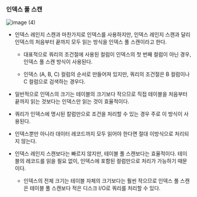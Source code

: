 ### 인덱스 풀 스캔

![image (4)](https://user-images.githubusercontent.com/50399804/145819239-892995ad-320d-4b44-9ae1-076045a61e2c.png)



- 인덱스 레인지 스캔과 마찬가지로 인덱스를 사용하지만, 인덱스 레인지 스캔과 달리 인덱스의 처음부터 끝까지 모두 읽는 방식을 인덱스 풀 스캔이라고 한다.

  - 대표적으로 쿼리의 조건절에 사용된 컬럼이 인덱스의 첫 번째 컬럼이 아닌 경우, 인덱스 풀 스캔 방식이 사용된다.

    

  - 인덱스 (A, B, C) 컬럼의 순서로 만들어져 있지만, 쿼리의 조건절은 B 컬럼이나 C 컬럼으로 검색하는 경우다.

    

- 일반적으로 인덱스의 크기는 테이블의 크기보다 작으므로 직접 테이블을 처음부터 끝까지 읽는 것보다는 인덱스만 읽는 것이 효율적이다.

  

- 쿼리가 인덱스에 명시된 칼럼만으로 조건을 처리할 수 있는 경우 주로 이 방식이 사용된다.

  

- 인덱스뿐만 아니라 데이터 레코드까지 모두 읽어야 한다면 절대 이방식으로 처리되지 않는다.

  

- 인덱스 레인지 스캔보다는 빠르지 않지만, 테이블 풀 스캔보다는 효율적이다. 테이블의 레코드를 읽을 필요 없이, 인덱스에 포함된 컬럼만으로 처리가 가능하기 때문이다.

  - 인덱스의 전체 크기는 테이블 자체의 크기보다는 훨씬 작으므로 인덱스 풀 스캔은 테이블 풀 스캔보다 적은 디스크 I/O로 쿼리를 처리할 수 있다.